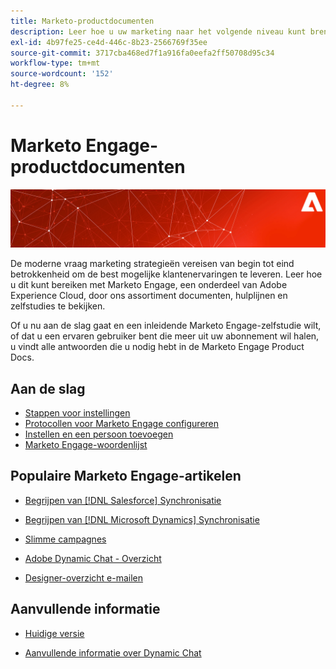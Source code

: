 ```yaml
---
title: Marketo-productdocumenten
description: Leer hoe u uw marketing naar het volgende niveau kunt brengen met deze Marketo-productdocumenten. Ga aan de slag met een Marketo-zelfstudie en lees andere populaire artikelen.
exl-id: 4b97fe25-ce4d-446c-8b23-2566769f35ee
source-git-commit: 3717cba468ed7f1a916fa0eefa2ff50708d95c34
workflow-type: tm+mt
source-wordcount: '152'
ht-degree: 8%

---
```


# Marketo Engage-productdocumenten

![](assets/marketo-docs-banner.jpg)

De moderne vraag marketing strategieën vereisen van begin tot eind betrokkenheid om de best mogelijke klantenervaringen te leveren. Leer hoe u dit kunt bereiken met Marketo Engage, een onderdeel van Adobe Experience Cloud, door ons assortiment documenten, hulplijnen en zelfstudies te bekijken.

Of u nu aan de slag gaat en een inleidende Marketo Engage-zelfstudie wilt, of dat u een ervaren gebruiker bent die meer uit uw abonnement wil halen, u vindt alle antwoorden die u nodig hebt in de Marketo Engage Product Docs.

## Aan de slag

* [Stappen voor instellingen](/help/marketo/getting-started/initial-setup/setup-steps.md)
* [Protocollen voor Marketo Engage configureren](/help/marketo/getting-started/initial-setup/configure-protocols-for-marketo.md)
* [Instellen en een persoon toevoegen](/help/marketo/getting-started/quick-wins/get-set-up-and-add-a-person.md)
* [Marketo Engage-woordenlijst ](/help/marketo/getting-started/things-to-know/marketo-engage-glossary.md)

## Populaire Marketo Engage-artikelen

* [Begrijpen van  [!DNL Salesforce]  Synchronisatie](/help/marketo/product-docs/crm-sync/salesforce-sync/understanding-the-salesforce-sync.md)

* [Begrijpen van  [!DNL Microsoft Dynamics]  Synchronisatie](/help/marketo/product-docs/crm-sync/microsoft-dynamics-sync/understanding-the-microsoft-dynamics-sync.md)

* [Slimme campagnes](/help/marketo/product-docs/core-marketo-concepts/smart-campaigns/understanding-smart-campaigns.md)

* [Adobe Dynamic Chat - Overzicht](/help/marketo/product-docs/demand-generation/dynamic-chat/dynamic-chat-overview.md)

* [Designer-overzicht e-mailen](/help/marketo/product-docs/email-marketing/email-designer/overview.md)

## Aanvullende informatie

* [Huidige versie](/help/marketo/release-notes/current.md)

* [Aanvullende informatie over Dynamic Chat](/help/marketo/release-notes/dynamic-chat.md)

